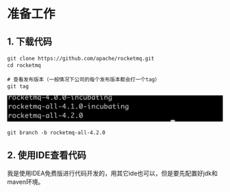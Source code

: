 # 准备工作

## 1. 下载代码

```
git clone https://github.com/apache/rocketmq.git
cd rocketmq

# 查看发布版本（一般情况下公司的每个发布版本都会打一个tag）
git tag
```

![](/assets/WX20180313-145441@2x.png)

```
git branch -b rocketmq-all-4.2.0
```

## 2. 使用IDE查看代码

我是使用IDEA免费版进行代码开发的，用其它ide也可以，但是要先配置好jdk和maven环境。

